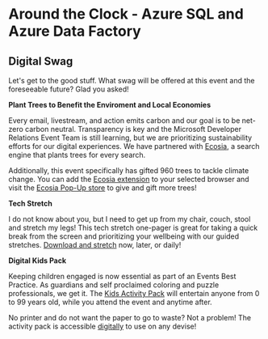 # Around the Clock - Azure SQL and Azure Data Factory

## Digital Swag

Let's get to the good stuff. What swag will be offered at this event and the foreseeable future? Glad you asked!

**Plant Trees to Benefit the Enviroment and Local Economies**

Every email, livestream, and action emits carbon and our goal is to be net-zero carbon neutral. Transparency is key and the Microsoft Developer Relations Event Team is still learning, but we are prioritizing sustainability efforts for our digital experiences. We have partnered with [Ecosia](https://info.ecosia.org/about), a search engine that plants trees for every search. 

Additionally, this event specifically has gifted 960 trees to tackle climate change. You can add the [Ecosia extension](https://www.ecosia.org/) to your selected browser and visit the [Ecosia Pop-Up store](https://plant.ecosia.org/) to give and gift more trees!

**Tech Stretch**

I do not know about you, but I need to get up from my chair, couch, stool and stretch my legs! This tech stretch one-pager is great for taking a quick break from the screen and prioritizing your wellbeing with our guided stretches. [Download and stretch](https://github.com/microsoft/aroundtheclock/blob/main/Tech%20Stretch.jpg) now, later, or daily!

**Digital Kids Pack**

Keeping children engaged is now essential as part of an Events Best Practice. As guardians and self proclaimed coloring and puzzle professionals, we get it. The [Kids Activity Pack](https://workbooks.aaron-powell.com/?WT.mc_id=aroundtheclock-workbooks-cxa) will entertain anyone from 0 to 99 years old, while you attend the event and anytime after. 

No printer and do not want the paper to go to waste? Not a problem! The activity pack is accessible [digitally](https://workbooks.aaron-powell.com/?WT.mc_id=aroundtheclock-workbooks-cxa) to use on any devise! 
